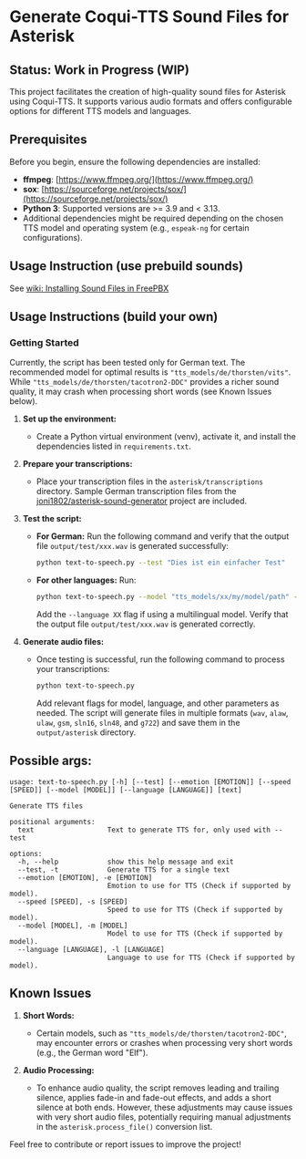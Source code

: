 # Generate Coqui-TTS Sound Files for Asterisk

## Status: Work in Progress (WIP)

This project facilitates the creation of high-quality sound files for Asterisk using Coqui-TTS. It supports various audio formats and offers configurable options for different TTS models and languages.

## Prerequisites

Before you begin, ensure the following dependencies are installed:

- **ffmpeg**: [https://www.ffmpeg.org/](https://www.ffmpeg.org/)
- **sox**: [https://sourceforge.net/projects/sox/](https://sourceforge.net/projects/sox/)
- **Python 3**: Supported versions are >= 3.9 and < 3.13.
- Additional dependencies might be required depending on the chosen TTS model and operating system (e.g., `espeak-ng` for certain configurations).

## Usage Instruction (use prebuild sounds)
See [wiki: Installing Sound Files in FreePBX](https://github.com/babatonga/coqui-tts-freepbx/wiki/Installing-Sound-Files-in-FreePBX)


## Usage Instructions (build your own)

### Getting Started
Currently, the script has been tested only for German text. The recommended model for optimal results is `"tts_models/de/thorsten/vits"`. While `"tts_models/de/thorsten/tacotron2-DDC"` provides a richer sound quality, it may crash when processing short words (see Known Issues below).

1. **Set up the environment:**
   - Create a Python virtual environment (venv), activate it, and install the dependencies listed in `requirements.txt`.

2. **Prepare your transcriptions:**
   - Place your transcription files in the `asterisk/transcriptions` directory. Sample German transcription files from the [joni1802/asterisk-sound-generator](https://github.com/joni1802/asterisk-sound-generator) project are included.

3. **Test the script:**
   - **For German:** Run the following command and verify that the output file `output/test/xxx.wav` is generated successfully:
     ```bash
     python text-to-speech.py --test "Dies ist ein einfacher Test"
     ```
   - **For other languages:** Run:
     ```bash
     python text-to-speech.py --model "tts_models/xx/my/model/path" --test "My test phrase"
     ```
     Add the `--language XX` flag if using a multilingual model. Verify that the output file `output/test/xxx.wav` is generated correctly.

4. **Generate audio files:**
   - Once testing is successful, run the following command to process your transcriptions:
     ```bash
     python text-to-speech.py
     ```
     Add relevant flags for model, language, and other parameters as needed. The script will generate files in multiple formats (`wav`, `alaw`, `ulaw`, `gsm`, `sln16`, `sln48`, and `g722`) and save them in the `output/asterisk` directory.


## Possible args:
```
usage: text-to-speech.py [-h] [--test] [--emotion [EMOTION]] [--speed [SPEED]] [--model [MODEL]] [--language [LANGUAGE]] [text]

Generate TTS files

positional arguments:
  text                  Text to generate TTS for, only used with --test

options:
  -h, --help            show this help message and exit
  --test, -t            Generate TTS for a single text
  --emotion [EMOTION], -e [EMOTION]
                        Emotion to use for TTS (Check if supported by model).
  --speed [SPEED], -s [SPEED]
                        Speed to use for TTS (Check if supported by model).
  --model [MODEL], -m [MODEL]
                        Model to use for TTS (Check if supported by model).
  --language [LANGUAGE], -l [LANGUAGE]
                        Language to use for TTS (Check if supported by model).
```

## Known Issues

1. **Short Words:** 
   - Certain models, such as `"tts_models/de/thorsten/tacotron2-DDC"`, may encounter errors or crashes when processing very short words (e.g., the German word "Elf").

2. **Audio Processing:**
   - To enhance audio quality, the script removes leading and trailing silence, applies fade-in and fade-out effects, and adds a short silence at both ends. However, these adjustments may cause issues with very short audio files, potentially requiring manual adjustments in the `asterisk.process_file()` conversion list.

Feel free to contribute or report issues to improve the project!
